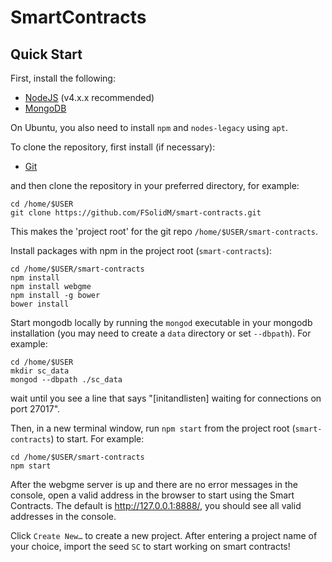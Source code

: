 # SmartContracts

## Quick Start
First, install the following:
- [NodeJS](https://nodejs.org/en/download/) (v4.x.x recommended)
- [MongoDB](https://www.mongodb.com/download-center#production)

On Ubuntu, you also need to install `npm` and `nodes-legacy` using `apt`.

To clone the repository, first install (if necessary):
- [Git](https://git-scm.com/downloads)

and then clone the repository in your preferred directory, for example:
```
cd /home/$USER
git clone https://github.com/FSolidM/smart-contracts.git
```
This makes the 'project root' for the git repo `/home/$USER/smart-contracts`.

Install packages with npm in the project root (`smart-contracts`):
```
cd /home/$USER/smart-contracts
npm install
npm install webgme
npm install -g bower
bower install
```
Start mongodb locally by running the `mongod` executable in your mongodb installation (you may need to create a `data` directory or set `--dbpath`). For example:
```
cd /home/$USER
mkdir sc_data
mongod --dbpath ./sc_data
```
wait until you see a line that says "[initandlisten] waiting for connections on port 27017".

Then, in a new terminal window, run `npm start` from the project root (`smart-contracts`) to start. For example:
```
cd /home/$USER/smart-contracts
npm start
```

After the webgme server is up and there are no error messages in the console, open a valid address in the browser to start using the Smart Contracts. The default is http://127.0.0.1:8888/, you should see all valid addresses in the console.

Click `Create New…` to create a new project.
After entering a project name of your choice, import the seed `SC` to start working on smart contracts!
